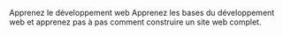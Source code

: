 Apprenez le développement web
Apprenez les bases du développement web et apprenez pas à pas comment construire un site web complet.
